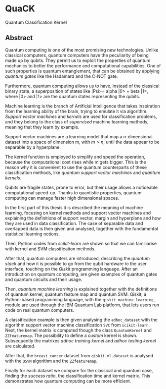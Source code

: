 # QuaCK  
Quantum Classification Kernel

## Abstract
Quantum computing is one of the most promising new technologies. Unlike classical computers, quantum computers have the peculiarity of being made up by qubits.
They permit us to exploit the properties of quantum mechanics to better the performance and computational capabilities. One of such properties is quantum entanglement, that can be obtained by applying *quantum gates* like the Hadamard and the C-NOT gate.


Furthermore, quantum computing allows us to have, instead of the classical binary state, a superposition of states like
|Psi>= alpha |0> + beta |1>,
where |0> and |1> are the quantum states representing the qubits.


Machine learning is the branch of Artificial Intelligence that takes inspiration from the learning ability of the brain, trying to emulate it via algorithm. 
*Support vector machines* and *kernels* are used for classification problems, and they belong to the class of *supervised* machine learning methods, meaning that they learn by example. 


Support vector machines are a learning model that map a n-dimensional dataset into a space of dimension m, with $m > n$, until the data appear to be separable by a hyperplane.


The kernel function is employed to simplify and speed the operation, because the computational cost rises while m gets bigger.
This is the reason why it is convenient to use the quantum counterparts of these classification methods, like *quantum support vector machines* and *quantum kernels*.  


Qubits are fragile states, prone to error, but their usage allows a noticeable computational speed-up. Thanks to quantistic properties, quantum computing can manage faster high dimensional spaces.


In the first part of this thesis it is described the meaning of machine learning, focusing on kernel methods and support vector machines and explaining the definitions of support vector, margin and hyperplane and how they are used in data classification.
The case of separable data and overlapped data is then given and analysed, together with the fundamental statistical learning notions. 


Then, Python codes  from *scikit-learn* are shown so that we can familiarise with kernel and SVM classification methods. 


After that, quantum computers are introduced, describing the *quantum stack* and how it is possible to go from the qubit hardware to the user interface, touching on the *Qiskit* programming language.
After an introduction on quantum computing, are given examples of quantum gates and quantum circuits and their usage.

Then, *quantum machine learning* is explained together with the definitions of quantum kernel, quantum feature map and quantum SVM.
 Qiskit, a Python-based programming language, with the ```qiskit_machine_learning```, module are used through the IBM Quantum Lab platform, that lets users run code on real quantum computers.


A classification example is then given analysing the ```adhoc_dataset``` with the algorithm support vector machine classification ```SVC``` from ```scikit-learn```.
Next, the kernel matrix is computed though the class ```QuantumKernel``` and ```ZZfeaturemap```. The possibility to define a *custom* kernel is shown. Subsequently the matrixes *adhoc training kernel* and *adhoc testing kernel* are calculated.


After that, the ```breast_cancer``` dataset from ```qiskit.ml.dataset``` is analysed with the ```QSVM``` algorithm and the ```ZZfeaturemap```.


Finally for each dataset we compare for the classical and quantum case, finding the *success ratio*, the classification time and kernel matrix. This demonstrates how quantum computing can be more efficient. 
